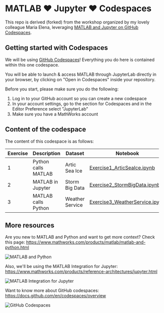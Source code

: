 # MATLAB ♥️ Jupyter ♥️ Codespaces

This repo is derived (forked) from the workshop organized by my lovely colleague Maria Elena, leveraging [MATLAB and Jupyter on GitHub Codespaces](https://github.com/MariaGavilan/codespaces-jupyter-matlab-workshop/tree/using-dockerfile).

## Getting started with Codespaces
We will be using [GitHub Codespaces](https://github.com/features/codespaces)! Everything you do here is contained within this one codespace. 

You will be able to launch & access MATLAB through JupyterLab directly in your browser, by clicking on "Open in Codespaces" inside your repository.

Before you start, please make sure you do the following: 
1. Log in to your GitHub account so you can create a new codespace
2. In your account settings, go to the section for Codespaces and in the Editor Preference select "JupyterLab"
3. Make sure you have a MathWorks account

## Content of the codespace

The content of this codespace is as follows:

Exercise | Description | Dataset | Notebook
---------|-------------|------|---------
1 | Python calls MATLAB | Artic Sea Ice | [Exercise1_ArticSeaIce.ipynb](notebooks\Exercise1\Exercise1_ArticSeaIce.ipynb) 
2 | MATLAB in Jupyter | Storm Big Data | [Exercise2_StormBigData.ipynb](notebooks\Exercise2\Exercise2_StormBigData.ipynb)
3 | MATLAB calls Python | Weather Service | [Exercise3_WeatherService.ipynb](notebooks\Exercise3\Exercise3_WeatherService.ipynb)


## More resources

Are you new to MATLAB and Python and want to get more context? Check this page: 
https://www.mathworks.com/products/matlab/matlab-and-python.html

![MATLAB and Python](https://www.mathworks.com/products/matlab/matlab-and-python/_jcr_content/mainParsys/band_1171426698_copy_1747927377/mainParsys/columns_copy_copy/2/image_1261274817.adapt.620.medium.svg/1688381697566.svg)


Also, we'll be using the MATLAB Integration for Jupyter: 
https://www.mathworks.com/products/reference-architectures/jupyter.html

![MATLAB Integration for Jupyter](https://www.mathworks.com/products/reference-architectures/jupyter/_jcr_content/mainParsys/band_copy_copy_copy/mainParsys/column_0_copy_copy_c/1/image_1551718569.adapt.full.medium.jpg/1704289903293.jpg)

Want to know more about GitHub codespaces:
https://docs.github.com/en/codespaces/overview

![GitHub Codespaces](https://docs.github.com/assets/cb-77061/mw-1440/images/help/codespaces/codespaces-diagram.webp)